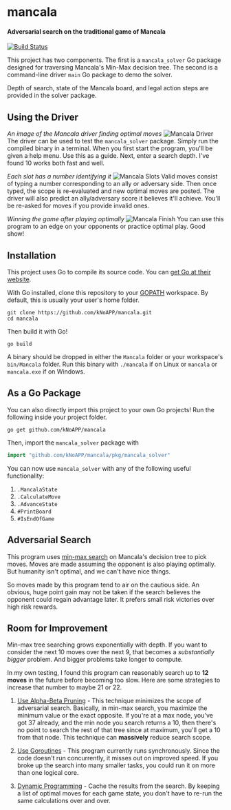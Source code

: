 # mancala
#### Adversarial search on the traditional game of Mancala
[![Build Status](https://travis-ci.com/kNoAPP/mancala.svg?branch=master)](https://travis-ci.com/kNoAPP/mancala)

This project has two components. The first is a `mancala_solver` Go package designed for traversing Mancala's 
Min-Max decision tree. The second is a command-line driver `main` Go package to demo the solver.

Depth of search, state of the Mancala board, and legal action steps are provided in the solver package.

## Using the Driver
*An image of the Mancala driver finding optimal moves*
![](https://i.imgur.com/ydFsb5I.png "Mancala Driver")
The driver can be used to test the `mancala_solver` package. Simply run the compiled binary in a terminal. When you
first start the program, you'll be given a help menu. Use this as a guide. Next, enter a search depth. I've found 10
works both fast and well.

*Each slot has a number identifying it*
![](https://i.imgur.com/2Y9J7m2.jpg "Mancala Slots")
Valid moves consist of typing a number corresponding to an ally or adversary side. Then once typed, the scope is 
re-evaluated and new optimal moves are posted. The driver will also predict an ally/adversary score it believes it'll 
achieve. You'll be re-asked for moves if you provide invalid ones.

*Winning the game after playing optimally*
![](https://i.imgur.com/FDhi0I6.png "Mancala Finish")
You can use this program to an edge on your opponents or practice optimal play. Good show!

## Installation
This project uses Go to compile its source code. You can [get Go at their website](https://golang.org/dl/).

With Go installed, clone this repository to your [GOPATH](https://golang.org/cmd/go/#hdr-GOPATH_environment_variable) 
workspace. By default, this is usually your user's home folder.

```
git clone https://github.com/kNoAPP/mancala.git
cd mancala
```

Then build it with Go!
```
go build
```

A binary should be dropped in either the `Mancala` folder or your workspace's `bin/Mancala` folder. Run this binary
with `./mancala` if on Linux or `mancala` or `mancala.exe` if on Windows.

## As a Go Package
You can also directly import this project to your own Go projects! Run the following inside your project folder.
```
go get github.com/kNoAPP/mancala
```
Then, import the `mancala_solver` package with
```go
import "github.com/kNoAPP/mancala/pkg/mancala_solver"
```

You can now use `mancala_solver` with any of the following useful functionality:
1. `.MancalaState`
2. `.CalculateMove`
3. `.AdvanceState`
4. `#PrintBoard`
5. `#IsEndOfGame`

## Adversarial Search
This program uses [min-max search](https://www.cpp.edu/~ftang/courses/CS420/notes/adversarial%20search.pdf) on 
Mancala's decision tree to pick moves. Moves are made assuming the opponent is also playing optimally. 
But humanity isn't optimal, and we can't have nice things. 

So moves made by this program tend to air on the cautious side. An obvious, huge point gain may not be taken
if the search believes the opponent could regain advantage later. It prefers small risk victories over high risk 
rewards.

## Room for Improvement
Min-max tree searching grows exponentially with depth. If you want to consider the next 10 moves over the next 9, 
that becomes a *substantially bigger* problem. And bigger problems take longer to compute. 

In my own testing, I found this program can reasonably search up to **12 moves** in the future before becoming 
too slow. Here are some strategies to increase that number to maybe 21 or 22.

1. [Use Alpha-Beta Pruning](https://www.geeksforgeeks.org/minimax-algorithm-in-game-theory-set-4-alpha-beta-pruning/) - 
   This technique minimizes the scope of adversarial search. Basically, in min-max search, you maximize the minimum
   value or the exact opposite. If you're at a max node, you've got 37 already, and the min node you search returns a
   10, then there's no point to search the rest of that tree since at maximum, you'll get a 10 from that node. This
   technique can **massively** reduce search scope.
   
2. [Use Goroutines](https://tour.golang.org/concurrency/1) - This program currently runs synchronously. Since the 
   code doesn't run concurrently, it misses out on improved speed. If you broke up the search into many smaller tasks,
   you could run it on more than one logical core.
   
3. [Dynamic Programming](https://www.geeksforgeeks.org/dynamic-programming/) - Cache the results from the search. By
   keeping a list of optimal moves for each game state, you don't have to re-run the same calculations over and over.
